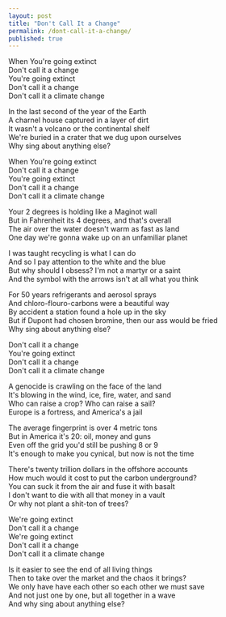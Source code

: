```yaml
---
layout: post
title: "Don't Call It a Change"
permalink: /dont-call-it-a-change/
published: true
---
```


When You're going extinct  
Don't call it a change  
You're going extinct  
Don't call it a change  
Don't call it a climate change  
  
In the last second of the year of the Earth  
A charnel house captured in a layer of dirt  
It wasn't a volcano or the continental shelf  
We're buried in a crater that we dug upon ourselves  
Why sing about anything else?  
  
When You're going extinct  
Don't call it a change  
You're going extinct  
Don't call it a change  
Don't call it a climate change  
   
Your 2 degrees is holding like a Maginot wall  
But in Fahrenheit its 4 degrees, and that's overall  
The air over the water doesn't warm as fast as land  
One day we're gonna wake up on an unfamiliar planet  
  
I was taught recycling is what I can do  
And so I pay attention to the white and the blue  
But why should I obsess? I'm not a martyr or a saint  
And the symbol with the arrows isn't at all what you think  
  
For 50 years refrigerants and aerosol sprays  
And chloro-flouro-carbons were a beautiful way  
By accident a station found a hole up in the sky  
But if Dupont had chosen bromine, then our ass would be fried  
Why sing about anything else?  
  
Don't call it a change  
You're going extinct  
Don't call it a change  
Don't call it a climate change  
  
A genocide is crawling on the face of the land  
It's blowing in the wind, ice, fire, water, and sand  
Who can raise a crop? Who can raise a sail?  
Europe is a fortress, and America's a jail  
  
The average fingerprint is over 4 metric tons  
But in America it's 20: oil, money and guns  
Even off the grid you'd still be pushing 8 or 9  
It's enough to make you cynical, but now is not the time  
  
There's twenty trillion dollars in the offshore accounts  
How much would it cost to put the carbon underground?  
You can suck it from the air and fuse it with basalt  
I don't want to die with all that money in a vault  
Or why not plant a shit-ton of trees?  
  
We're going extinct  
Don't call it a change  
We're going extinct  
Don't call it a change  
Don't call it a climate change  
  
Is it easier to see the end of all living things  
Then to take over the market and the chaos it brings?  
We only have have each other so each other we must save  
And not just one by one, but all together in a wave  
And why sing about anything else?  
